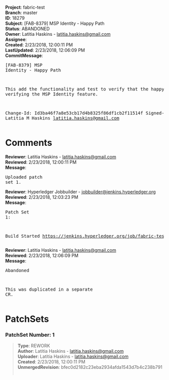 <strong>Project</strong>: fabric-test<br><strong>Branch</strong>: master<br><strong>ID</strong>: 18279<br><strong>Subject</strong>: [FAB-8379] MSP Identity - Happy Path<br><strong>Status</strong>: ABANDONED<br><strong>Owner</strong>: Latitia Haskins - latitia.haskins@gmail.com<br><strong>Assignee</strong>:<br><strong>Created</strong>: 2/23/2018, 12:00:11 PM<br><strong>LastUpdated</strong>: 2/23/2018, 12:06:09 PM<br><strong>CommitMessage</strong>:<br><pre>[FAB-8379] MSP Identity - Happy Path

This add the functionality and test to verify that the
happy path for verifying the MSP Identity feature.

Change-Id: Id3ba46f7a8e53cb17d4b8325f86df1cb2f11514f
Signed-off-by: Latitia M Haskins <latitia.haskins@gmail.com>
</pre><h1>Comments</h1><strong>Reviewer</strong>: Latitia Haskins - latitia.haskins@gmail.com<br><strong>Reviewed</strong>: 2/23/2018, 12:00:11 PM<br><strong>Message</strong>: <pre>Uploaded patch set 1.</pre><strong>Reviewer</strong>: Hyperledger Jobbuilder - jobbuilder@jenkins.hyperledger.org<br><strong>Reviewed</strong>: 2/23/2018, 12:03:23 PM<br><strong>Message</strong>: <pre>Patch Set 1:

Build Started https://jenkins.hyperledger.org/job/fabric-test-verify-x86_64/878/</pre><strong>Reviewer</strong>: Latitia Haskins - latitia.haskins@gmail.com<br><strong>Reviewed</strong>: 2/23/2018, 12:06:09 PM<br><strong>Message</strong>: <pre>Abandoned

This was duplicated in a separate CR.</pre><h1>PatchSets</h1><h3>PatchSet Number: 1</h3><blockquote><strong>Type</strong>: REWORK<br><strong>Author</strong>: Latitia Haskins - latitia.haskins@gmail.com<br><strong>Uploader</strong>: Latitia Haskins - latitia.haskins@gmail.com<br><strong>Created</strong>: 2/23/2018, 12:00:11 PM<br><strong>UnmergedRevision</strong>: bfec0d2182c23eba2934afda1543d7b4c238b791<br><br></blockquote>